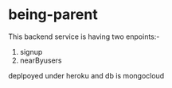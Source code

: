 # being-parent

This backend service is having two enpoints:-

1. signup
2. nearByusers

deplpoyed under heroku and db is mongocloud